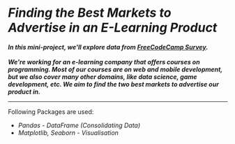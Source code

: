 # *Finding the Best Markets to Advertise in an E-Learning Product*

***In this mini-project, we'll explore data from [FreeCodeCamp Survey](https://medium.freecodecamp.org/we-asked-20-000-people-who-they-are-and-how-theyre-learning-to-code-fff5d668969).<br><br>We're working for an e-learning company that offers courses on programming. Most of our courses are on web and mobile development, but we also cover many other domains, like data science, game development, etc. We aim to find the two best markets to advertise our product in.***

--- 

Following Packages are used:

- *Pandas - DataFrame (Consolidating Data)*
- *Matplotlib, Seaborn - Visualisation*